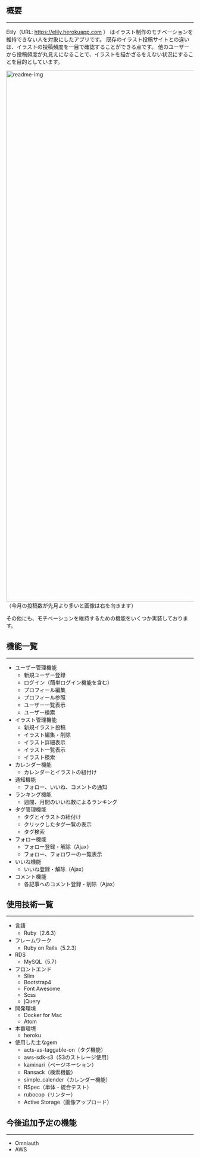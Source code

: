 
## 概要
***

Elily（URL: https://elily.herokuapp.com ） はイラスト制作のモチベーションを維持できない人を対象にしたアプリです。
既存のイラスト投稿サイトとの違いは、イラストの投稿頻度を一目で確認することができる点です。
他のユーザーから投稿頻度が丸見えになることで、イラストを描かざるをえない状況にすることを目的としています。

<img width="1423" alt="readme-img" src="https://user-images.githubusercontent.com/51582028/68539776-b51c5a00-03cb-11ea-909f-43170f24f844.png">
（今月の投稿数が先月より多いと画像は右を向きます）

その他にも、モチベーションを維持するための機能をいくつか実装しております。

## 機能一覧
***

- ユーザー管理機能
  - 新規ユーザー登録
  - ログイン（簡単ログイン機能を含む）
  - プロフィール編集
  - プロフィール参照
  - ユーザー一覧表示
  - ユーザー検索
- イラスト管理機能
  - 新規イラスト投稿
  - イラスト編集・削除
  - イラスト詳細表示
  - イラスト一覧表示
  - イラスト検索
- カレンダー機能
  - カレンダーとイラストの紐付け
- 通知機能
  - フォロー、いいね、コメントの通知
- ランキング機能
  - 週間、月間のいいね数によるランキング
- タグ管理機能
  - タグとイラストの紐付け
  - クリックしたタグ一覧の表示
  - タグ検索
- フォロー機能
  - フォロー登録・解除（Ajax）
  - フォロー、フォロワーの一覧表示
- いいね機能
  - いいね登録・解除（Ajax）
- コメント機能
  - 各記事へのコメント登録・削除（Ajax）

## 使用技術一覧
***

- 言語
  - Ruby（2.6.3）
- フレームワーク
  - Ruby on Rails（5.2.3）
- RDS
  - MySQL（5.7）
- フロントエンド
  - Slim
  - Bootstrap4
  - Font Awesome
  - Scss
  - jQuery
- 開発環境
  - Docker for Mac
  - Atom
- 本番環境
  - heroku
- 使用した主なgem
  - acts-as-taggable-on（タグ機能）
  - aws-sdk-s3（S3のストレージ使用）
  - kaminari（ページネーション）
  - Ransack（検索機能）
  - simple_calender（カレンダー機能）
  - RSpec（単体・統合テスト）
  - rubocop（リンター）
  - Active Storage（画像アップロード）

## 今後追加予定の機能
***
  - Omniauth
  - AWS
